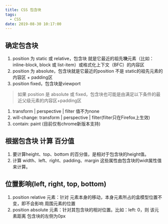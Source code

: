 ```yaml
---
title: CSS 包含块
tags:
  - CSS
date: 2019-08-30 10:17:00
---
```



## 确定包含块

1. position 为 static 或 relative，包含块 就是它最近的祖先**块**元素（比如：inline-block, block 或 list-item）或格式化上下文（BFC）的内容区
2. position 为 absolute，包含块就是它最近的position 不是 static的祖先元素的内容区 + padding区
3. position fixed，包含块是viewport

<!--more-->

> 如果 position 是 absolute 或 fixed，包含块也可能是由满足以下条件的最近父级元素的内容区+padding区

1. transform | perspective | filter 值不为none
2. will-change: transform | perspective | filter(filter只在Firefox上生效)
3. contain: paint (目前仅有chrome新版本支持)


## 根据包含块 计算 百分值

1. 要计算height、top、bottom 的百分值，是相对于包含块的height值。
2. 计算 width、left、right、padding、margin 这些属性由包含块的widt属性值来计算。


## 位置影响(left, right, top, bottom)

1. position relative 元素：针对 元素本身的移动，本身元素所占的盒模型位置不变，即不会影响 周围元素的位置
2. position absolute 元素：针对其包含块的相对位置。比如：left: 0，则 该元素距离 包含块的左侧为0px